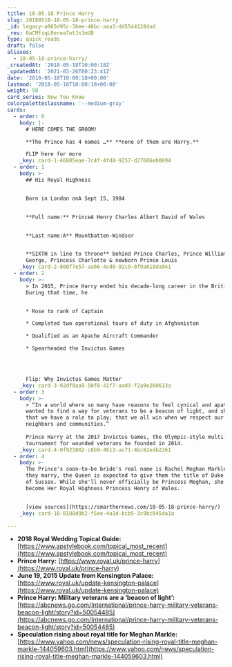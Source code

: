 ```yaml
---
title: 18.05.18 Prince Harry
slug: 20180518-18-05-18-prince-harry
_id: legacy-a065d95c-3bee-46bc-aaa3-dd5544128dad
_rev: 0aCMfzqL0erea7otJs3mUD
type: quick_reads
draft: false
aliases:
  - 18-05-18-prince-harry/
_createdAt: '2018-05-18T10:00:18Z'
_updatedAt: '2021-03-26T00:23:41Z'
date: '2018-05-18T10:00:18+00:00'
lastmod: '2018-05-18T10:00:18+00:00'
weight: 50
card_series: Now You Know
colorpaletteclassname: '--medium-gray'
cards:
  - order: 0
    body: |-
      # HERE COMES THE GROOM!

      **The Prince has 4 names …** **none of them are Harry.**

      FLIP here for more
    _key: card-1-46805eae-7c4f-4fd4-9257-d27606eb0694
  - order: 1
    body: >-
      ## His Royal Highness


      Born in London onA Sept 15, 1984


      **Full name:** PrinceA Henry Charles Albert David of Wales


      **Last name:A** Mountbatten-Windsor


      **SIXTH in line to throne** behind Prince Charles, Prince William, Prince
      George, Princess Charlotte & newborn Prince Louis
    _key: card-2-800f7e57-aa66-4cd8-92c9-0f9a619da941
  - order: 2
    body: >-
      > In 2015, Prince Harry ended his decade-long career in the British Army.
      During that time, he


      * Rose to rank of Captain

      * Completed two operational tours of duty in Afghanistan

      * Qualified as an Apache Aircraft Commander

      * Spearheaded the Invictus Games




      Flip: Why Invictus Games Matter
    _key: card-3-92df9aa9-58f8-41f7-aad3-f2a9e260613a
  - order: 3
    body: >-
      > “In a world where so many have reasons to feel cynical and apathetic, I
      wanted to find a way for veterans to be a beacon of light, and show us all
      that we have a role to play; that we all win when we respect our friends,
      neighbors and communities.”  
        
      Prince Harry at the 2017 Invictus Games, the Olympic-style multi-sport
      tournament for wounded veterans he founded in 2014.
    _key: card-4-0f923802-c8b9-4613-ac71-4bc82edb2261
  - order: 4
    body: >-
      The Prince's soon-to-be bride's real name is Rachel Meghan Markle. When
      they marry, the Queen is expected to give them the title of Duke & Duchess
      of Sussex. While she'll never officially be Princess Meghan, she will
      become Her Royal Highness Princess Henry of Wales.


      [view sources](https://smarthernews.com/18-05-18-prince-harry/)
    _key: card-10-8188d9b2-f5ee-4a1d-bcb5-3c9bc045da1a

---
```

* **2018 Royal Wedding Topical Guide:** [https://www.apstylebook.com/topical_most_recent](https://www.apstylebook.com/topical_most_recent)
* **Prince Harry:** [https://www.royal.uk/prince-harry](https://www.royal.uk/prince-harry)
* **June 19, 2015 Update from Kensington Palace:** [https://www.royal.uk/update-kensington-palace](https://www.royal.uk/update-kensington-palace)
* **Prince Harry: Military veterans are a ‘beacon of light’:** [https://abcnews.go.com/International/prince-harry-military-veterans-beacon-light/story?id=50054485](https://abcnews.go.com/International/prince-harry-military-veterans-beacon-light/story?id=50054485)
* **Speculation rising about royal title for Meghan Markle:** [https://www.yahoo.com/news/speculation-rising-royal-title-meghan-markle-144059603.html](https://www.yahoo.com/news/speculation-rising-royal-title-meghan-markle-144059603.html)